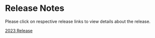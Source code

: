# Release Notes

Please click on respective release links to view details about the release.

[2023 Release](./?path=docs/release-notes/Releases/2023/Release-Notes-2023.md)
